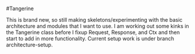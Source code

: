 #Tangerine

This is brand new, so still making skeletons/experimenting with the basic architecture
and modules that I want to use.
I am working out some kinks in the Tangerine class before I fixup Request, Response,
and Ctx and then start to add in more functionality.
Current setup work is under branch architecture-setup.
